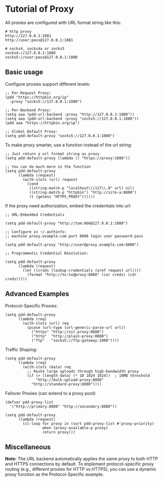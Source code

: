 # Tutorial of Proxy

All proxies are configured with URL format string like this:
```shell
# http proxy
http://127.0.0.1:1081
http://user:pass@127.0.0.1:1081

# socks4, socks4a or socks5
socks4://127.0.0.1:1080
socks5://user:pass@127.0.0.1:1080
```

## Basic usage

Configure proxies support different levels:

```emacs-lisp
;; Per-Request Proxy:
(pdd "https://httpbin.org/ip"
  :proxy "socks5://127.0.0.1:1080")

;; Per-Backend Proxy:
(setq aaa (pdd-url-backend :proxy "http://127.0.0.1:1080"))
(setq aaa (pdd-url-backend :proxy "socks5://127.0.0.1:1080"))
(pdd aaa "https://httpbin.org/ip")

;; Global Default Proxy:
(setq pdd-default-proxy "socks5://127.0.0.1:1080")
```

To make proxy smarter, use a function instead of the url string:

```emacs-lisp
;; Just return a url format string as proxy
(setq pdd-default-proxy (lambda () "https://proxy:1080"))

;; You can do much more in the function
(setq pdd-default-proxy
      (lambda (request)
        (with-slots (url) request
          (cond
           ((string-match-p "localhost\\|127\\.0" url) nil)
           ((string-match-p "httpbin") "http://site-a:8080")
           (t (getenv "HTTPS_PROXY"))))))
```

If the proxy need authorization, embed the credentials into url:
```emacs-lisp
;; URL-Embedded Credentials

(setq pdd-default-proxy "http://tom:666@127.0.0.1:1080")

;; Configure in ~/.authinfo:
;; machine proxy.example.com port 8080 login user password pass

(setq pdd-default-proxy "http://user@proxy.example.com:8080")

;; Programmatic Credential Resolution:

(setq pdd-default-proxy
      (lambda (request)
        (let ((creds (lookup-credentials (oref request url))))
          (format "http://%s:%s@proxy:8080" (car creds) (cdr creds)))))
```

## Advanced Examples

Protocol-Specific Proxies:
```emacs-lisp
(setq pdd-default-proxy
      (lambda (req)
        (with-slots (url) req
          (pcase (url-type (url-generic-parse-url url))
            ("https" "http://ssl-proxy:8080")
            ("http"  "http://plain-proxy:8080")
            ("ftp"   "socks5://ftp-gateway:1080"))))
```

Traffic Shaping:
```emacs-lisp
(setq pdd-default-proxy
      (lambda (req)
        (with-slots (data) req
          ;; Route large uploads through high-bandwidth proxy
          (if (> (length data) (* 10 1024 1024))  ; 10MB threshold
              "http://bulk-upload-proxy:8080"
            "http://standard-proxy:8080"))))
```

Failover Proxies (can extend to a proxy pool):
```emacs-lisp
(defvar pdd-proxy-list
  '("http://primary:8080" "http://secondary:8080"))

(setq pdd-default-proxy
      (lambda (request)
        (cl-loop for proxy in (sort pdd-proxy-list #'proxy-priority)
                 when (proxy-available-p proxy)
                 return proxy)))
```

## Miscellaneous

**Note:** The URL backend automatically applies the same proxy to both HTTP and HTTPS connections by default. To implement protocol-specific proxy routing (e.g., different proxies for HTTP vs HTTPS), you can use a dynamic proxy function as the Protocol-Specific example.

